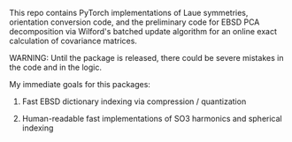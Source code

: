 This repo contains PyTorch implementations of Laue symmetries, orientation conversion code,
and the preliminary code for EBSD PCA decomposition via Wilford's batched update algorithm for an 
online exact calculation of covariance matrices.

WARNING: Until the package is released, there could be severe mistakes in the code and in the logic.

My immediate goals for this packages:

1) Fast EBSD dictionary indexing via compression / quantization

2) Human-readable fast implementations of SO3 harmonics and spherical indexing
